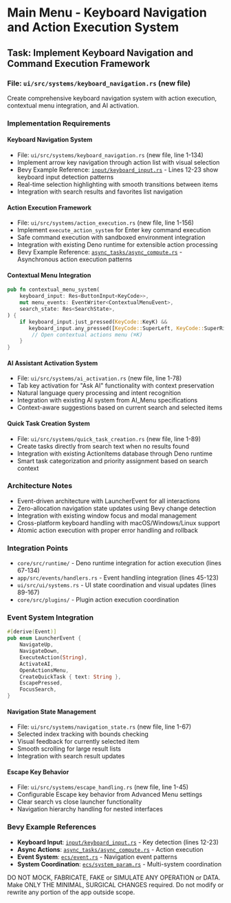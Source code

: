 # Main Menu - Keyboard Navigation and Action Execution System

## Task: Implement Keyboard Navigation and Command Execution Framework

### File: `ui/src/systems/keyboard_navigation.rs` (new file)

Create comprehensive keyboard navigation system with action execution, contextual menu integration, and AI activation.

### Implementation Requirements

#### Keyboard Navigation System
- File: `ui/src/systems/keyboard_navigation.rs` (new file, line 1-134)
- Implement arrow key navigation through action list with visual selection
- Bevy Example Reference: [`input/keyboard_input.rs`](../../../docs/bevy/examples/input/keyboard_input.rs) - Lines 12-23 show keyboard input detection patterns
- Real-time selection highlighting with smooth transitions between items
- Integration with search results and favorites list navigation

#### Action Execution Framework
- File: `ui/src/systems/action_execution.rs` (new file, line 1-156)
- Implement `execute_action_system` for Enter key command execution
- Safe command execution with sandboxed environment integration
- Integration with existing Deno runtime for extensible action processing
- Bevy Example Reference: [`async_tasks/async_compute.rs`](../../../docs/bevy/examples/async_tasks/async_compute.rs) - Asynchronous action execution patterns

#### Contextual Menu Integration
```rust
pub fn contextual_menu_system(
    keyboard_input: Res<ButtonInput<KeyCode>>,
    mut menu_events: EventWriter<ContextualMenuEvent>,
    search_state: Res<SearchState>,
) {
    if keyboard_input.just_pressed(KeyCode::KeyK) && 
       keyboard_input.any_pressed([KeyCode::SuperLeft, KeyCode::SuperRight]) {
        // Open contextual actions menu (⌘K)
    }
}
```

#### AI Assistant Activation System
- File: `ui/src/systems/ai_activation.rs` (new file, line 1-78)
- Tab key activation for "Ask AI" functionality with context preservation
- Natural language query processing and intent recognition  
- Integration with existing AI system from AI_Menu specifications
- Context-aware suggestions based on current search and selected items

#### Quick Task Creation System
- File: `ui/src/systems/quick_task_creation.rs` (new file, line 1-89)
- Create tasks directly from search text when no results found
- Integration with existing ActionItems database through Deno runtime
- Smart task categorization and priority assignment based on search context

### Architecture Notes
- Event-driven architecture with LauncherEvent for all interactions
- Zero-allocation navigation state updates using Bevy change detection
- Integration with existing window focus and modal management
- Cross-platform keyboard handling with macOS/Windows/Linux support
- Atomic action execution with proper error handling and rollback

### Integration Points
- `core/src/runtime/` - Deno runtime integration for action execution (lines 67-134)
- `app/src/events/handlers.rs` - Event handling integration (lines 45-123)
- `ui/src/ui/systems.rs` - UI state coordination and visual updates (lines 89-167)
- `core/src/plugins/` - Plugin action execution coordination

### Event System Integration
```rust
#[derive(Event)]
pub enum LauncherEvent {
    NavigateUp,
    NavigateDown,
    ExecuteAction(String),
    ActivateAI,
    OpenActionsMenu,
    CreateQuickTask { text: String },
    EscapePressed,
    FocusSearch,
}
```

#### Navigation State Management
- File: `ui/src/systems/navigation_state.rs` (new file, line 1-67)
- Selected index tracking with bounds checking
- Visual feedback for currently selected item
- Smooth scrolling for large result lists
- Integration with search result updates

#### Escape Key Behavior
- File: `ui/src/systems/escape_handling.rs` (new file, line 1-45)
- Configurable Escape key behavior from Advanced Menu settings
- Clear search vs close launcher functionality
- Navigation hierarchy handling for nested interfaces

### Bevy Example References
- **Keyboard Input**: [`input/keyboard_input.rs`](../../../docs/bevy/examples/input/keyboard_input.rs) - Key detection (lines 12-23)
- **Async Actions**: [`async_tasks/async_compute.rs`](../../../docs/bevy/examples/async_tasks/async_compute.rs) - Action execution
- **Event System**: [`ecs/event.rs`](../../../docs/bevy/examples/ecs/event.rs) - Navigation event patterns
- **System Coordination**: [`ecs/system_param.rs`](../../../docs/bevy/examples/ecs/system_param.rs) - Multi-system coordination

DO NOT MOCK, FABRICATE, FAKE or SIMULATE ANY OPERATION or DATA. Make ONLY THE MINIMAL, SURGICAL CHANGES required. Do not modify or rewrite any portion of the app outside scope.